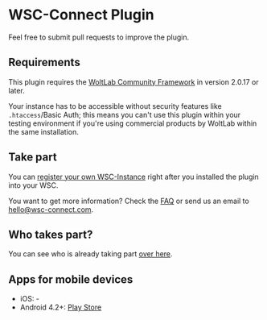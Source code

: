 # WSC-Connect Plugin
Feel free to submit pull requests to improve the plugin.

Requirements
------------
This plugin requires the [WoltLab Community Framework](https://github.com/WoltLab/WCF/tree/2.1) in version 2.0.17 or later.

Your instance has to be accessible without security features like `.htaccess`/Basic Auth; this means you can't use this plugin within your testing environment if you're using commercial products by WoltLab within the same installation.

Take part
---------
You can [register your own WSC-Instance](https://www.wsc-connect.com/register) right after you installed the plugin into your WSC.

You want to get more information? Check the [FAQ](https://www.wsc-connect.com/faq) or send us an email to hello@wsc-connect.com.

Who takes part?
---------------
You can see who is already taking part [over here](https://www.wsc-connect.com/apps).

Apps for mobile devices
-----------------------
- iOS: -
- Android 4.2+: [Play Store](https://play.google.com/store/apps/details?id=wscconnect.android&pcampaignid=wsc-connect.com)
